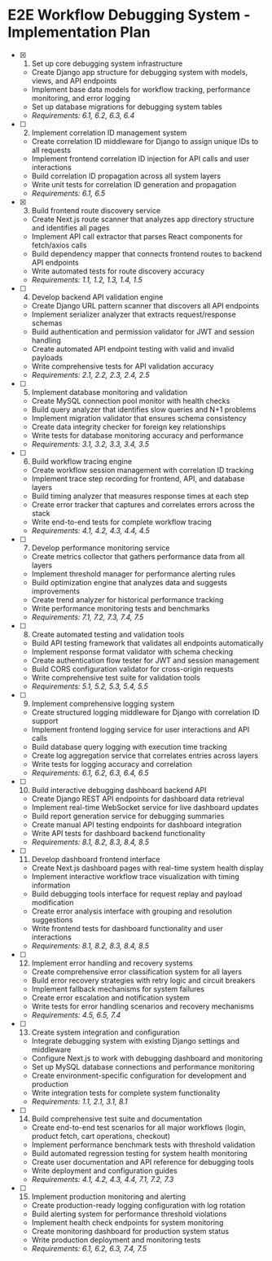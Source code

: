 # E2E Workflow Debugging System - Implementation Plan

- [x] 1. Set up core debugging system infrastructure





  - Create Django app structure for debugging system with models, views, and API endpoints
  - Implement base data models for workflow tracking, performance monitoring, and error logging
  - Set up database migrations for debugging system tables
  - _Requirements: 6.1, 6.2, 6.3, 6.4_

- [ ] 2. Implement correlation ID management system
  - Create correlation ID middleware for Django to assign unique IDs to all requests
  - Implement frontend correlation ID injection for API calls and user interactions
  - Build correlation ID propagation across all system layers
  - Write unit tests for correlation ID generation and propagation
  - _Requirements: 6.1, 6.5_

- [x] 3. Build frontend route discovery service






  - Create Next.js route scanner that analyzes app directory structure and identifies all pages
  - Implement API call extractor that parses React components for fetch/axios calls
  - Build dependency mapper that connects frontend routes to backend API endpoints
  - Write automated tests for route discovery accuracy
  - _Requirements: 1.1, 1.2, 1.3, 1.4, 1.5_

- [ ] 4. Develop backend API validation engine
  - Create Django URL pattern scanner that discovers all API endpoints
  - Implement serializer analyzer that extracts request/response schemas
  - Build authentication and permission validator for JWT and session handling
  - Create automated API endpoint testing with valid and invalid payloads
  - Write comprehensive tests for API validation accuracy
  - _Requirements: 2.1, 2.2, 2.3, 2.4, 2.5_

- [ ] 5. Implement database monitoring and validation
  - Create MySQL connection pool monitor with health checks
  - Build query analyzer that identifies slow queries and N+1 problems
  - Implement migration validator that ensures schema consistency
  - Create data integrity checker for foreign key relationships
  - Write tests for database monitoring accuracy and performance
  - _Requirements: 3.1, 3.2, 3.3, 3.4, 3.5_

- [ ] 6. Build workflow tracing engine
  - Create workflow session management with correlation ID tracking
  - Implement trace step recording for frontend, API, and database layers
  - Build timing analyzer that measures response times at each step
  - Create error tracker that captures and correlates errors across the stack
  - Write end-to-end tests for complete workflow tracing
  - _Requirements: 4.1, 4.2, 4.3, 4.4, 4.5_

- [ ] 7. Develop performance monitoring service
  - Create metrics collector that gathers performance data from all layers
  - Implement threshold manager for performance alerting rules
  - Build optimization engine that analyzes data and suggests improvements
  - Create trend analyzer for historical performance tracking
  - Write performance monitoring tests and benchmarks
  - _Requirements: 7.1, 7.2, 7.3, 7.4, 7.5_

- [ ] 8. Create automated testing and validation tools
  - Build API testing framework that validates all endpoints automatically
  - Implement response format validator with schema checking
  - Create authentication flow tester for JWT and session management
  - Build CORS configuration validator for cross-origin requests
  - Write comprehensive test suite for validation tools
  - _Requirements: 5.1, 5.2, 5.3, 5.4, 5.5_

- [ ] 9. Implement comprehensive logging system
  - Create structured logging middleware for Django with correlation ID support
  - Implement frontend logging service for user interactions and API calls
  - Build database query logging with execution time tracking
  - Create log aggregation service that correlates entries across layers
  - Write tests for logging accuracy and correlation
  - _Requirements: 6.1, 6.2, 6.3, 6.4, 6.5_

- [ ] 10. Build interactive debugging dashboard backend API
  - Create Django REST API endpoints for dashboard data retrieval
  - Implement real-time WebSocket service for live dashboard updates
  - Build report generation service for debugging summaries
  - Create manual API testing endpoints for dashboard integration
  - Write API tests for dashboard backend functionality
  - _Requirements: 8.1, 8.2, 8.3, 8.4, 8.5_

- [ ] 11. Develop dashboard frontend interface
  - Create Next.js dashboard pages with real-time system health display
  - Implement interactive workflow trace visualization with timing information
  - Build debugging tools interface for request replay and payload modification
  - Create error analysis interface with grouping and resolution suggestions
  - Write frontend tests for dashboard functionality and user interactions
  - _Requirements: 8.1, 8.2, 8.3, 8.4, 8.5_

- [ ] 12. Implement error handling and recovery systems
  - Create comprehensive error classification system for all layers
  - Build error recovery strategies with retry logic and circuit breakers
  - Implement fallback mechanisms for system failures
  - Create error escalation and notification system
  - Write tests for error handling scenarios and recovery mechanisms
  - _Requirements: 4.5, 6.5, 7.4_

- [ ] 13. Create system integration and configuration
  - Integrate debugging system with existing Django settings and middleware
  - Configure Next.js to work with debugging dashboard and monitoring
  - Set up MySQL database connections and performance monitoring
  - Create environment-specific configuration for development and production
  - Write integration tests for complete system functionality
  - _Requirements: 1.1, 2.1, 3.1, 8.1_

- [ ] 14. Build comprehensive test suite and documentation
  - Create end-to-end test scenarios for all major workflows (login, product fetch, cart operations, checkout)
  - Implement performance benchmark tests with threshold validation
  - Build automated regression testing for system health monitoring
  - Create user documentation and API reference for debugging tools
  - Write deployment and configuration guides
  - _Requirements: 4.1, 4.2, 4.3, 4.4, 7.1, 7.2, 7.3_

- [ ] 15. Implement production monitoring and alerting
  - Create production-ready logging configuration with log rotation
  - Build alerting system for performance threshold violations
  - Implement health check endpoints for system monitoring
  - Create monitoring dashboard for production system status
  - Write production deployment and monitoring tests
  - _Requirements: 6.1, 6.2, 6.3, 7.4, 7.5_